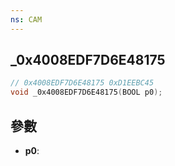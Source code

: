 ```yaml
---
ns: CAM
---
```

## _0x4008EDF7D6E48175

```c
// 0x4008EDF7D6E48175 0xD1EEBC45
void _0x4008EDF7D6E48175(BOOL p0);
```


## 參數
* **p0**: 

